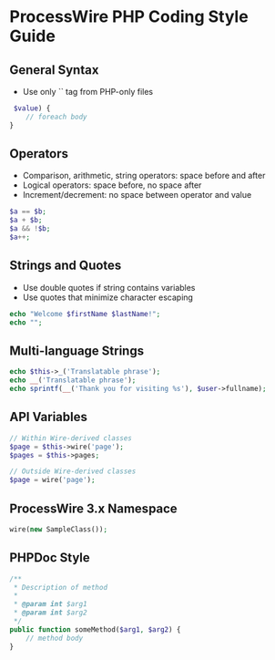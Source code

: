 # ProcessWire PHP Coding Style Guide

## General Syntax

- Use only `` tag from PHP-only files

```php
 $value) {
    // foreach body
}
```

## Operators

- Comparison, arithmetic, string operators: space before and after
- Logical operators: space before, no space after
- Increment/decrement: no space between operator and value

```php
$a == $b;
$a + $b;
$a && !$b;
$a++;
```

## Strings and Quotes

- Use double quotes if string contains variables
- Use quotes that minimize character escaping

```php
echo "Welcome $firstName $lastName!";
echo "";
```

## Multi-language Strings

```php
echo $this->_('Translatable phrase');
echo __('Translatable phrase');
echo sprintf(__('Thank you for visiting %s'), $user->fullname);
```

## API Variables

```php
// Within Wire-derived classes
$page = $this->wire('page');
$pages = $this->pages;

// Outside Wire-derived classes
$page = wire('page');
```

## ProcessWire 3.x Namespace

```php
wire(new SampleClass());
```

## PHPDoc Style

```php
/**
 * Description of method
 *
 * @param int $arg1
 * @param int $arg2
 */
public function someMethod($arg1, $arg2) {
    // method body
}
```
